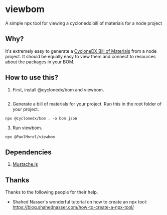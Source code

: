 # viewbom

A simple npx tool for viewing a cyclonedx bill of materials for a node project

## Why?

It's extremely easy to generate a [CycloneDX Bill of Materials](https://github.com/CycloneDX/cyclonedx-node-module) from a node project. It should be equally easy to view them and connect to resources about the packages in your BOM.

## How to use this?

1. First, install @cyclonedx/bom and viewbom.

```
```

2. Generate a bill of materials for your project. Run this in the root folder of your project.

```
npx @cyclonedx/bom . -o bom.json
```

3. Run viewbom.

```
npx @PaulMorel/viewbom
```

## Dependencies

1. [Mustache.js](https://www.npmjs.com/package/mustache)

## Thanks

Thanks to the following people for their help.

- Shahed Nasser's wonderful tutorial on how to create an npx tool: https://blog.shahednasser.com/how-to-create-a-npx-tool/